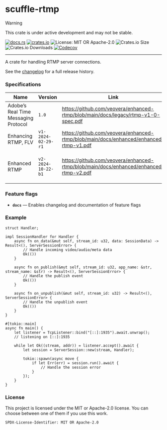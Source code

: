 <!-- dprint-ignore-file -->
<!-- sync-readme title [[ -->
# scuffle-rtmp
<!-- sync-readme ]] -->

> [!WARNING]  
> This crate is under active development and may not be stable.

<!-- sync-readme badge [[ -->
[![docs.rs](https://img.shields.io/docsrs/scuffle-rtmp/0.2.3.svg?logo=docs.rs&label=docs.rs&style=flat-square)](https://docs.rs/scuffle-rtmp/0.2.3)
[![crates.io](https://img.shields.io/badge/crates.io-v0.2.3-orange?style=flat-square&logo=rust&logoColor=white)](https://crates.io/crates/scuffle-rtmp/0.2.3)
![License: MIT OR Apache-2.0](https://img.shields.io/badge/license-MIT%20OR%20Apache--2.0-purple.svg?style=flat-square)
![Crates.io Size](https://img.shields.io/crates/size/scuffle-rtmp/0.2.3.svg?style=flat-square)
![Crates.io Downloads](https://img.shields.io/crates/dv/scuffle-rtmp/0.2.3.svg?&label=downloads&style=flat-square)
[![Codecov](https://img.shields.io/codecov/c/github/scufflecloud/scuffle.svg?label=codecov&logo=codecov&style=flat-square)](https://app.codecov.io/gh/scufflecloud/scuffle)
<!-- sync-readme ]] -->

---

<!-- sync-readme rustdoc [[ -->
A crate for handling RTMP server connections.

See the [changelog](./CHANGELOG.md) for a full release history.

### Specifications

|Name|Version|Link|Comments|
|----|-------|----|--------|
|Adobe’s Real Time Messaging Protocol|`1.0`|<https://github.com/veovera/enhanced-rtmp/blob/main/docs/legacy/rtmp-v1-0-spec.pdf>|Refered to as ‘Legacy RTMP spec’ in this documentation|
|Enhancing RTMP, FLV|`v1-2024-02-29-r1`|<https://github.com/veovera/enhanced-rtmp/blob/main/docs/enhanced/enhanced-rtmp-v1.pdf>||
|Enhanced RTMP|`v2-2024-10-22-b1`|<https://github.com/veovera/enhanced-rtmp/blob/main/docs/enhanced/enhanced-rtmp-v2.pdf>|Refered to as ‘Enhanced RTMP spec’ in this documentation|

### Feature flags

* **`docs`** —  Enables changelog and documentation of feature flags

### Example

````rust,no_run
struct Handler;

impl SessionHandler for Handler {
    async fn on_data(&mut self, stream_id: u32, data: SessionData) -> Result<(), ServerSessionError> {
        // Handle incoming video/audio/meta data
        Ok(())
    }

    async fn on_publish(&mut self, stream_id: u32, app_name: &str, stream_name: &str) -> Result<(), ServerSessionError> {
        // Handle the publish event
        Ok(())
    }

    async fn on_unpublish(&mut self, stream_id: u32) -> Result<(), ServerSessionError> {
        // Handle the unpublish event
        Ok(())
    }
}

#[tokio::main]
async fn main() {
    let listener = TcpListener::bind("[::]:1935").await.unwrap();
    // listening on [::]:1935

    while let Ok((stream, addr)) = listener.accept().await {
        let session = ServerSession::new(stream, Handler);

        tokio::spawn(async move {
            if let Err(err) = session.run().await {
                // Handle the session error
            }
        });
    }
}
````

### License

This project is licensed under the MIT or Apache-2.0 license.
You can choose between one of them if you use this work.

`SPDX-License-Identifier: MIT OR Apache-2.0`
<!-- sync-readme ]] -->
